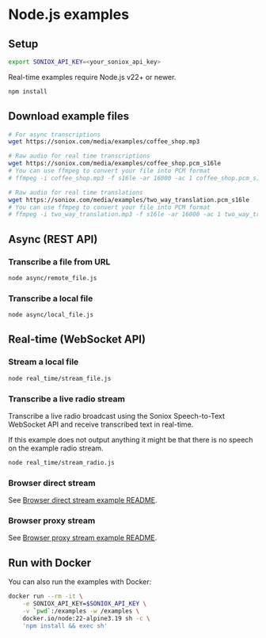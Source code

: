 # Node.js examples

## Setup

```sh
export SONIOX_API_KEY=<your_soniox_api_key>
```

Real-time examples require Node.js v22+ or newer.

```sh
npm install
```

## Download example files

```sh
# For async transcriptions
wget https://soniox.com/media/examples/coffee_shop.mp3

# Raw audio for real time transcriptions
wget https://soniox.com/media/examples/coffee_shop.pcm_s16le
# You can use ffmpeg to convert your file into PCM format
# ffmpeg -i coffee_shop.mp3 -f s16le -ar 16000 -ac 1 coffee_shop.pcm_s16le

# Raw audio for real time translations
wget https://soniox.com/media/examples/two_way_translation.pcm_s16le
# You can use ffmpeg to convert your file into PCM format
# ffmpeg -i two_way_translation.mp3 -f s16le -ar 16000 -ac 1 two_way_translation.pcm_s16le
```

## Async (REST API)

### Transcribe a file from URL

```sh
node async/remote_file.js
```

### Transcribe a local file

```sh
node async/local_file.js
```

## Real-time (WebSocket API)

### Stream a local file

```sh
node real_time/stream_file.js
```

### Transcribe a live radio stream

Transcribe a live radio broadcast using the Soniox Speech-to-Text WebSocket API
and receive transcribed text in real-time.

If this example does not output anything it might be that there is no speech on
the example radio stream.

```sh
node real_time/stream_radio.js
```

### Browser direct stream

See [Browser direct stream example
README](real_time/browser_direct_stream/README.md).

### Browser proxy stream

See [Browser proxy stream example
README](real_time/browser_proxy_stream/README.md).

## Run with Docker

You can also run the examples with Docker:

```sh
docker run --rm -it \
    -e SONIOX_API_KEY=$SONIOX_API_KEY \
    -v `pwd`:/examples -w /examples \
    docker.io/node:22-alpine3.19 sh -c \
    'npm install && exec sh'
```

